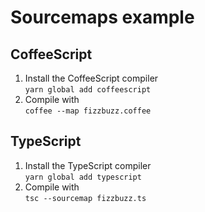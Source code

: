 # Sourcemaps example

## CoffeeScript
1. Install the CoffeeScript compiler <br> `yarn global add coffeescript`
1. Compile with <br> `coffee --map fizzbuzz.coffee`

## TypeScript
1. Install the TypeScript compiler <br> `yarn global add typescript`
1. Compile with <br> `tsc --sourcemap fizzbuzz.ts`
